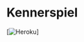 Kennerspiel
=====================================

[![Heroku](https://heroku-badge.herokuapp.com/?app=kennerspiel)]
